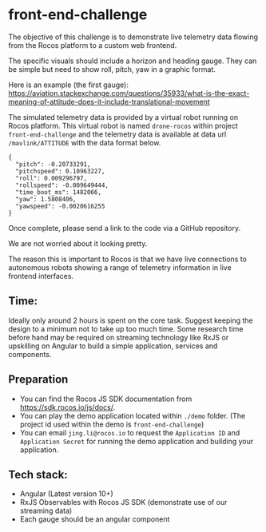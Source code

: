 # front-end-challenge

The objective of this challenge is to demonstrate live telemetry data flowing from the Rocos platform to a custom web frontend.

The specific visuals should include a horizon and heading gauge. They can be simple but need to show roll, pitch, yaw in a graphic format.

Here is an example (the first gauge): https://aviation.stackexchange.com/questions/35933/what-is-the-exact-meaning-of-attitude-does-it-include-translational-movement

The simulated telemetry data is provided by a virtual robot running on Rocos platform. This virtual robot is named `drone-rocos` within project `front-end-challenge` and the telemetry data is available at data url `/mavlink/ATTITUDE` with the data format below. 

```
{
  "pitch": -0.20733291,
  "pitchspeed": 0.10963227,
  "roll": 0.009296797,
  "rollspeed": -0.009649444,
  "time_boot_ms": 1482066,
  "yaw": 1.5808406,
  "yawspeed": -0.0020616255
}
```


Once complete, please send a link to the code via a GitHub repository.  

We are not worried about it looking pretty.

The reason this is important to Rocos is that we have live connections to autonomous robots showing a range of telemetry information in live frontend interfaces.


## Time:

Ideally only around 2 hours is spent on the core task.  Suggest keeping the design to a minimum not to take up too much time.  Some research time before hand may be required on streaming technology like RxJS or upskilling on Angular to build a simple application, services and components.

## Preparation
- You can find the Rocos JS SDK documentation from https://sdk.rocos.io/js/docs/.
- You can play the demo application located within `./demo` folder. (The project id used within the demo is `front-end-challenge`)
- You can email `jing.li@rocos.io` to request the `Application ID` and `Application Secret` for running the demo application and building your application.

## Tech stack:
- Angular (Latest version 10+)
- RxJS Observables with Rocos JS SDK (demonstrate use of our streaming data)
- Each gauge should be an angular component
